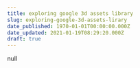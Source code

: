 ```yaml
---
title: exploring google 3d assets library
slug: exploring-google-3d-assets-lirary
date_published: 1970-01-01T00:00:00.000Z
date_updated: 2021-01-19T08:29:20.000Z
draft: true
---
```


null
